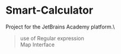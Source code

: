 # Smart-Calculator
Project for the JetBrains Academy platform.\
>use of Regular expression\
>Map Interface
